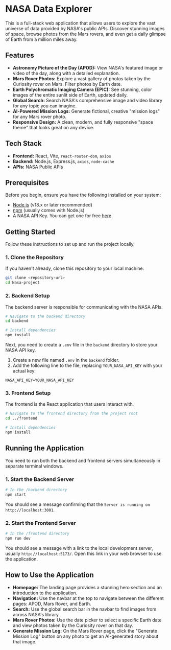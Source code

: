 # NASA Data Explorer

This is a full-stack web application that allows users to explore the vast universe of data provided by NASA's public APIs. Discover stunning images of space, browse photos from the Mars rovers, and even get a daily glimpse of Earth from a million miles away.

## Features

*   **Astronomy Picture of the Day (APOD):** View NASA's featured image or video of the day, along with a detailed explanation.
*   **Mars Rover Photos:** Explore a vast gallery of photos taken by the Curiosity rover on Mars. Filter photos by Earth date.
*   **Earth Polychromatic Imaging Camera (EPIC):** See stunning, color images of the entire sunlit side of Earth, updated daily.
*   **Global Search:** Search NASA's comprehensive image and video library for any topic you can imagine.
*   **AI-Powered Mission Logs:** Generate fictional, creative "mission logs" for any Mars rover photo.
*   **Responsive Design:** A clean, modern, and fully responsive "space theme" that looks great on any device.

## Tech Stack

*   **Frontend:** React, Vite, `react-router-dom`, `axios`
*   **Backend:** Node.js, Express.js, `axios`, `node-cache`
*   **APIs:** NASA Public APIs

## Prerequisites

Before you begin, ensure you have the following installed on your system:

*   [Node.js](https://nodejs.org/) (v18.x or later recommended)
*   [npm](https://www.npmjs.com/) (usually comes with Node.js)
*   A NASA API Key. You can get one for free [here](https://api.nasa.gov/).

## Getting Started

Follow these instructions to set up and run the project locally.

### 1. Clone the Repository

If you haven't already, clone this repository to your local machine:

```bash
git clone <repository-url>
cd Nasa-project
```

### 2. Backend Setup

The backend server is responsible for communicating with the NASA APIs.

```bash
# Navigate to the backend directory
cd backend

# Install dependencies
npm install
```

Next, you need to create a `.env` file in the `backend` directory to store your NASA API key.

1.  Create a new file named `.env` in the `backend` folder.
2.  Add the following line to the file, replacing `YOUR_NASA_API_KEY` with your actual key:

```
NASA_API_KEY=YOUR_NASA_API_KEY
```

### 3. Frontend Setup

The frontend is the React application that users interact with.

```bash
# Navigate to the frontend directory from the project root
cd ../frontend

# Install dependencies
npm install
```

## Running the Application

You need to run both the backend and frontend servers simultaneously in separate terminal windows.

### 1. Start the Backend Server

```bash
# In the /backend directory
npm start
```

You should see a message confirming that the `Server is running on http://localhost:3001`.

### 2. Start the Frontend Server

```bash
# In the /frontend directory
npm run dev
```

You should see a message with a link to the local development server, usually `http://localhost:5173/`. Open this link in your web browser to use the application.

## How to Use the Application

*   **Homepage:** The landing page provides a stunning hero section and an introduction to the application.
*   **Navigation:** Use the navbar at the top to navigate between the different pages: APOD, Mars Rover, and Earth.
*   **Search:** Use the global search bar in the navbar to find images from across NASA's library.
*   **Mars Rover Photos:** Use the date picker to select a specific Earth date and view photos taken by the Curiosity rover on that day.
*   **Generate Mission Log:** On the Mars Rover page, click the "Generate Mission Log" button on any photo to get an AI-generated story about that image. 